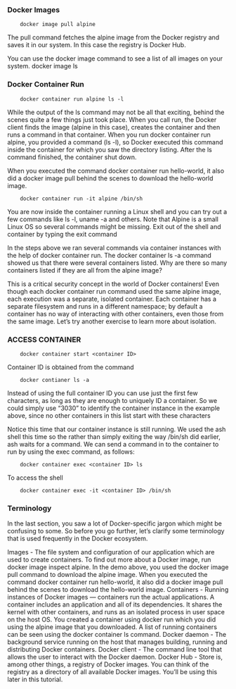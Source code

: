 ### Docker Images
        
        docker image pull alpine
 The pull command fetches the alpine image from the Docker registry and saves it in our system. In this case the registry is Docker Hub.
 
 You can use the docker image command to see a list of all images on your system.
        docker image ls

### Docker Container Run

        docker container run alpine ls -l
While the output of the ls command may not be all that exciting, behind the scenes quite a few things just took place.
When you call run, the Docker client finds the image (alpine in this case), creates the container and then runs a command in that container. 
When you run docker container run alpine, you provided a command (ls -l), so Docker executed this command inside the container for which you saw the directory listing. After the ls command finished, the container shut down.

When you executed the command docker container run hello-world, it also did a docker image pull behind the scenes to download the hello-world image.

        docker container run -it alpine /bin/sh
You are now inside the container running a Linux shell and you can try out a few commands like ls -l, uname -a and others.
Note that Alpine is a small Linux OS so several commands might be missing. Exit out of the shell and container by typing the exit command

In the steps above we ran several commands via container instances with the help of docker container run. The docker container ls -a command showed us that there were several containers listed. Why are there so many containers listed if they are all from the alpine image?

This is a critical security concept in the world of Docker containers! Even though each docker container run command used the same alpine image, each execution was a separate, isolated container. Each container has a separate filesystem and runs in a different namespace; by default a container has no way of interacting with other containers, even those from the same image. Let’s try another exercise to learn more about isolation.

### ACCESS CONTAINER
        
        docker container start <container ID>
Container ID is obtained from the command

        docker contianer ls -a
Instead of using the full container ID you can use just the first few characters, as long as they are enough to uniquely ID a container. 
So we could simply use “3030” to identify the container instance in the example above, since no other containers in this list start with these characters

Notice this time that our container instance is still running. We used the ash shell this time so the rather than simply exiting the way /bin/sh did earlier, ash waits for a command. We can send a command in to the container to run by using the exec command, as follows:
        
        docker container exec <container ID> ls
To access the shell
        
        docker container exec -it <container ID> /bin/sh

### Terminology

In the last section, you saw a lot of Docker-specific jargon which might be confusing to some. So before you go further, let’s clarify some terminology that is used frequently in the Docker ecosystem.

   Images - The file system and configuration of our application which are used to create containers. To find out more about a Docker image, run docker image inspect alpine. In the demo above, you used the docker image pull command to download the alpine image. When you executed the command docker container run hello-world, it also did a docker image pull behind the scenes to download the hello-world image.
   Containers - Running instances of Docker images — containers run the actual applications. A container includes an application and all of its dependencies. It shares the kernel with other containers, and runs as an isolated process in user space on the host OS. You created a container using docker run which you did using the alpine image that you downloaded. A list of running containers can be seen using the docker container ls command.
   Docker daemon - The background service running on the host that manages building, running and distributing Docker containers.
   Docker client - The command line tool that allows the user to interact with the Docker daemon.
   Docker Hub - Store is, among other things, a registry of Docker images. You can think of the registry as a directory of all available Docker images. You’ll be using this later in this tutorial.
